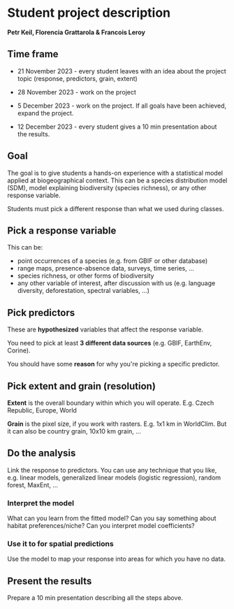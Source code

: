 # Student project description

**Petr Keil, Florencia Grattarola & Francois Leroy**

## Time frame

- 21 November 2023 - every student leaves with an idea about the project topic (response, predictors, grain, extent)
 
- 28 November 2023 - work on the project

- 5 December 2023 - work on the project. If all goals have been achieved, 
expand the project.

- 12 December 2023 - every student gives a 10 min presentation about the results.

## Goal

The goal is to give students a hands-on experience with a statistical model applied
at biogeographical context. This can be a species distribution model (SDM), model explaining biodiversity (species richness), or any other response variable.

Students must pick a different response than what we used during classes.

## Pick a response variable 

This can be:
- point occurrences of a species (e.g. from GBIF or other database)
- range maps, presence-absence data, surveys, time series, ...
- species richness, or other forms of biodiversity
- any other variable of interest, after discussion with us (e.g. language diversity,
deforestation, spectral variables, ...)

## Pick predictors

These are **hypothesized** variables that affect the response variable. 

You need to pick at least **3 different data sources** (e.g. GBIF, EarthEnv, Corine).

You should have some **reason** for why you're picking a specific predictor.

## Pick extent and grain (resolution)

**Extent** is the overall boundary within which you will operate. E.g. Czech Republic, Europe, World

**Grain** is the pixel size, if you work with rasters. E.g. 1x1 km in WorldClim. But it can also be country grain, 10x10 km grain, ...

## Do the analysis

Link the response to predictors. You can use any technique that you like, e.g. 
linear models, generalized linear models (logistic regression), random forest,
MaxEnt, ...

### Interpret the model

What can you learn from the fitted model? Can you say something about habitat
preferences/niche? Can you interpret model coefficients?

### Use it to for spatial predictions

Use the model to map your response into areas for which you have no data.

## Present the results

Prepare a 10 min presentation describing all the steps above. 


